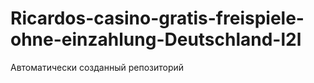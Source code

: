 # Ricardos-casino-gratis-freispiele-ohne-einzahlung-Deutschland-l2l
Автоматически созданный репозиторий
